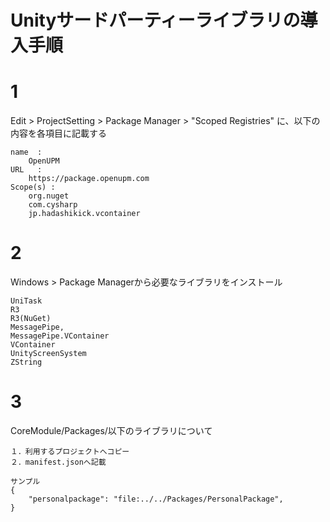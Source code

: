 ﻿# Unityサードパーティーライブラリの導入手順

# 1
Edit > ProjectSetting > Package Manager > "Scoped Registries" に、以下の内容を各項目に記載する

    name  :
        OpenUPM
    URL   :
        https://package.openupm.com
    Scope(s) :
        org.nuget
        com.cysharp
        jp.hadashikick.vcontainer


# 2
Windows > Package Managerから必要なライブラリをインストール

    UniTask
    R3
    R3(NuGet)
    MessagePipe,
    MessagePipe.VContainer
    VContainer
    UnityScreenSystem
    ZString


# 3
CoreModule/Packages/以下のライブラリについて

    １．利用するプロジェクトへコピー
    ２．manifest.jsonへ記載

    サンプル
    {
        "personalpackage": "file:../../Packages/PersonalPackage",
    }


